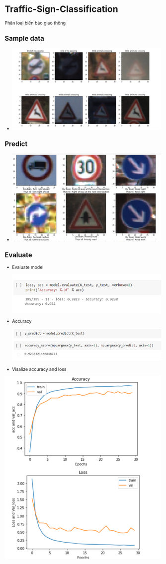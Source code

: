# Traffic-Sign-Classification
Phân loại biển báo giao thông

## Sample data
- 
  ![alt text](https://github.com/hDn24/traffic-sign-classification/blob/master/imgs/sample_data.PNG)

## Predict
- 
  ![alt text](https://github.com/hDn24/traffic-sign-classification/blob/master/imgs/predict.PNG)
  
## Evaluate
- Evaluate model

  ![alt text](https://github.com/hDn24/traffic-sign-classification/blob/master/imgs/evaluate_model.PNG)
  
- Accuracy

  ![alt text](https://github.com/hDn24/traffic-sign-classification/blob/master/imgs/acc_predict.PNG)
  
 - Visalize accuracy and loss
 
  ![alt text](https://github.com/hDn24/traffic-sign-classification/blob/master/imgs/loss_acc.PNG)
